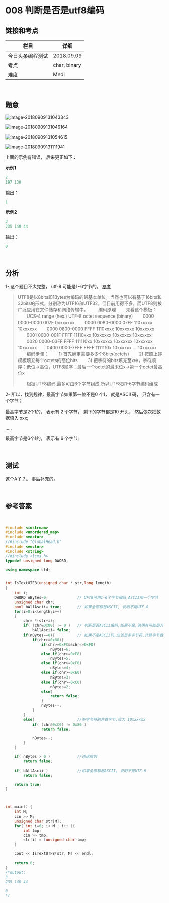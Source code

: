 # 008 判断是否是utf8编码

## 链接和考点

| 栏目             | 详细         |
| ---------------- | ------------ |
| 今日头条编程测试 | 2018.09.09   |
| 考点             | char, binary |
| 难度             | Medi         |

<br>

## 题意

![image-20180909131043343](image-20180909131043343.png)

![image-20180909131049164](image-20180909131049164.png)

![image-20180909131054615](image-20180909131054615.png)

![image-20180909131111941](image-20180909131111941.png)

上面的示例有错误， 后来更正如下：

**示例1**

```cpp
2
197 130
```

输出：

```cpp
1
```

**示例2**

```cpp
3
235 140 44
```

输出：

```cpp
0
```

<br>

## 分析

1- 这个题目不太完整， utf-8 可能是1~6字节的， [参考](https://www.cnblogs.com/jiu0821/p/6371544.html)

>UTF8是以8bits即1Bytes为编码的最基本单位，当然也可以有基于16bits和32bits的形式，分别称为UTF16和UTF32，但目前用得不多，而UTF8则被广泛应用在文件储存和网络传输中。
>　　编码原理
>　　先看这个模板：
>　　UCS-4 range (hex.) UTF-8 octet sequence (binary)
>　　0000 0000-0000 007F 0xxxxxxx
>　　0000 0080-0000 07FF 110xxxxx 10xxxxxx
>　　0000 0800-0000 FFFF 1110xxxx 10xxxxxx 10xxxxxx
>　　0001 0000-001F FFFF 11110xxx 10xxxxxx 10xxxxxx 10xxxxxx
>　　0020 0000-03FF FFFF 111110xx 10xxxxxx 10xxxxxx 10xxxxxx 10xxxxxx
>　　0400 0000-7FFF FFFF 1111110x 10xxxxxx ... 10xxxxxx
>　　编码步骤：
>　　1) 首先确定需要多少个8bits(octets)
>　　2) 按照上述模板填充每个octets的高位bits
>　　3) 把字符的bits填充至x中，字符顺序：低位→高位，UTF8顺序：最后一个octet的最末位x→第一个octet最高位x
>
>　　根据UTF8编码,最多可由6个字节组成,所以UTF8是1-6字节编码组成

2- 所以，找到规律，最高字节如果第一位不是0 个1， 就是ASCII 码， 只含有一个字节；

最高字节是2个1的， 表示有 2 个字节， 剩下的字节都是10 开头， 然后依次把数据填入 xxx;

…..

最高字节是6个1的， 表示有 6 个字节;



<br>

## 测试

这个A了？。 事后补充的。

<br>

## 参考答案

<br>

```cpp
#include <iostream>
#include <unordered_map>
#include <vector>
//#include "GlobalHead.h"
#include <vector>
#include <string>
//#include <lcms.h>
typedef unsigned long DWORD;

using namespace std;


int IsTextUTF8(unsigned char * str,long length)
{
    int i;
    DWORD nBytes=0;             // UFT8可用1-6个字节编码,ASCII用一个字节
    unsigned char chr;
    bool bAllAscii= true;       // 如果全部都是ASCII, 说明不是UTF-8
    for(i=0;i<length;i++)
    {
        chr= *(str+i);
        if( (chr&0x80) != 0 )   // 判断是否ASCII编码,如果不是,说明有可能是UTF-8,ASCII用7位编码,但用一个字节存,最高位标记为0,o0xxxxxxx
            bAllAscii= false;
        if(nBytes==0){          // 如果不是ASCII码,应该是多字节符,计算字节数
            if(chr>=0x80){
                if(chr>=0xFC&&chr<=0xFD)
                    nBytes=6;
                else if(chr>=0xF8)
                    nBytes=5;
                else if(chr>=0xF0)
                    nBytes=4;
                else if(chr>=0xE0)
                    nBytes=3;
                else if(chr>=0xC0)
                    nBytes=2;
                else{
                    return false;
                }
                nBytes--;
            }
        }
        else{                   //多字节符的非首字节,应为 10xxxxxx
            if( (chr&0xC0) != 0x80 )
                return false;

            nBytes--;
        }
    }

    if( nBytes > 0 )            //违返规则
        return false;

    if( bAllAscii )             //如果全部都是ASCII, 说明不是UTF-8
        return false;

    return true;
}



int main() {
    int M;
    cin >> M;
    unsigned char str[M];
    for( int i=0; i< M ; i++ ){
        int tmp;
        cin >> tmp;
        str[i] = (unsigned char)tmp;
    }

    cout << IsTextUTF8(str, M) << endl;

    return 0;
}
/*output:
3
235 140 44
 
0
*/
```

